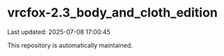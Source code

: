 # vrcfox-2.3_body_and_cloth_edition

Last updated: 2025-07-08 17:00:45

This repository is automatically maintained.
